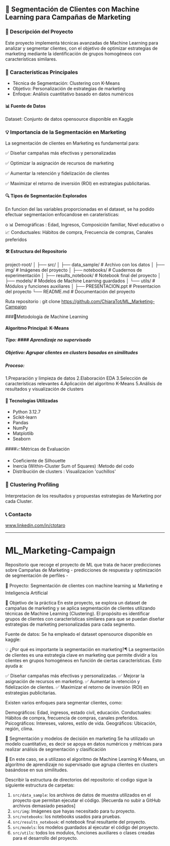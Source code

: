 ## 🎯  Segmentación de Clientes con Machine Learning para Campañas de Marketing 

### 📌 Descripción del Proyecto 

Este proyecto implementa técnicas avanzadas de Machine Learning para analizar y segmentar clientes, con el objetivo de optimizar estrategias de marketing mediante la identificación de grupos homogéneos con características similares.

### 🚀 Características Principales

- Técnica de Segmentación: Clustering con K-Means
- Objetivo: Personalización de estrategias de marketing
- Enfoque: Análisis cuantitativo basado en datos numéricos

#### 📊 Fuente de Datos

Dataset: Conjunto de datos opensource disponible en Kaggle


### 💡 Importancia de la Segmentación en Marketing
La segmentación de clientes en Marketing es fundamental para:

✅ Diseñar campañas más efectivas y personalizadas 

✅ Optimizar la asignación de recursos de marketing

✅ Aumentar la retención y fidelización de clientes

✅ Maximizar el retorno de inversión (ROI) en estrategias publicitarias.


#### 🔍 Tipos de Segmentación Explorados

En funcion del las variables proporcionadas en el dataset, se ha podido efectuar segmentacion enfocandose en carateristicas:

o 📊 Demográficas : Edad, Ingresos, Composición familiar, Nivel educativo
o 📈 Conductuales: Hábitos de compra, Frecuencia de compras, Canales preferidos


#### 🛠 Estructura del Repositorio

project-root/
│
├── src/
│   ├── data_sample/          # Archivo con los datos
│   ├── img/                  # Imágenes del proyecto
│   ├── notebooks/            # Cuadernos de experimentación
│   ├── results_notebook/     # Notebook final del proyecto
│   ├── models/               # Modelos de Machine Learning guardados
│   └── utils/                # Módulos y funciones auxiliares
│
├── PRESENTACION.ppt          # Presentacion del proyecto
└── README.md                 # Documentación del proyecto

Ruta repositorio : git clone https://github.com/ChiaraTot/ML_Marketing-Campaign

 ###🧠Metodología de Machine Learning
 #### Algoritmo Principal: K-Means

##### Tipo: #### Aprendizaje no supervisado
##### Objetivo: Agrupar clientes en clusters basados en similitudes
##### Proceso:
   1.Preparación y limpieza de datos
   2.Elaboración EDA
   3.Selección de características relevantes
   4.Aplicación del algoritmo K-Means
   5.Análisis de resultados y visualización de clusters



#### 🔬 Tecnologías Utilizadas

- Python 3.12.7
- Scikit-learn
- Pandas
- NumPy
- Matplotlib
- Seaborn


####📈Métricas de Evaluación

- Coeficiente de Silhouette
- Inercia (Within-Cluster Sum of Squares) :Metodo del codo
- Distribución de clusters : Visualizacion 'cuchillos'

### 🎯 Clustering Profiling

Interpretacion de los resultados y propuestas estrategias de Marketing por cada Cluster.

### 📞 Contacto
www.linkedin.com/in/ctotaro



----------------------------------------------------

# ML_Marketing-Campaign
Repositorio que recoge el proyecto de ML que trata de hacer predicciones sobre Campañas de Marketing - predicciones de respuesta y optimización de segmentación de perfiles -

📌 Proyecto: Segmentación de clientes con machine learning
📊 Marketing e Inteligencia Artificial

🎯 Objetivo de la práctica
En este proyecto, se explora un dataset de campañas de marketing y se aplica segmentación de clientes utilizando técnicas de Machine Learning (Clustering).
El propósito es identificar grupos de clientes con características similares para que se puedan diseñar estrategias de marketing personalizadas para cada segmento.

Fuente de datos: 
Se ha empleado el dataset opensource disponible en kaggle: 

💡 ¿Por qué es importante la segmentación en marketing?¶
La segmentación de clientes es una estrategia clave en marketing que permite dividir a los clientes en grupos homogéneos en función de ciertas características. Esto ayuda a:

✅ Diseñar campañas más efectivas y personalizadas.
✅ Mejorar la asignación de recursos en marketing.
✅ Aumentar la retención y fidelización de clientes.
✅ Maximizar el retorno de inversión (ROI) en estrategias publicitarias.

Existen varios enfoques para segmentar clientes, como:

Demográficos: Edad, ingresos, estado civil, educación.
Conductuales: Hábitos de compra, frecuencia de compras, canales preferidos.
Psicográficos: Intereses, valores, estilo de vida.
Geográficos: Ubicación, región, clima.

🔬 Segmentación y modelos de decisión en marketing
Se ha utilizado un modelo cuantitativo, es decir se apoya en datos numéricos y métricas para realizar análisis de segmentación y clasificación

📌 En este caso, se a utilizaso el algoritmo de Machine Learning K-Means, un algoritmo de aprendizaje no supervisado que agrupa clientes en clusters basándose en sus similitudes.

Describir la estructura de directorios del repositorio: 
el codigo sigue la siguiente estructura de carpetas:
1. ``src/data_sample``: los archivos de datos de muestra utilizados en el proyecto que permitan ejecutar el código. [Recuerda no subir a GitHub archivos demasiado pesados]
2. ``src/img``: Imágenes que hayas necesitado para tu proyecto. 
3. ``src/notebooks``: los notebooks usados para pruebas.
4. ``src/results_notebook``: el notebook final resultante del proyecto.
5. ``src/models``: los modelos guardados al ejecutar el código del proyecto.
6. ``src/utils``: todos los modulos, funciones auxiliares o clases creadas para el desarrollo del proyecto.